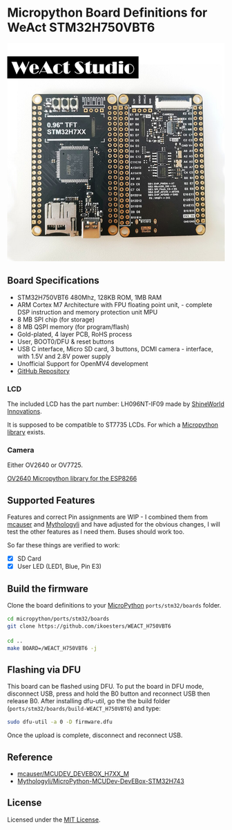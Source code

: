 # Micropython Board Definitions for WeAct STM32H750VBT6

![board](docs/board.jpg)

## Board Specifications

- STM32H750VBT6 480Mhz, 128KB ROM, 1MB RAM
- ARM Cortex M7 Architecture with FPU floating point unit, - complete DSP instruction and memory protection unit MPU
- 8 MB SPI chip (for storage)
- 8 MB QSPI memory (for program/flash)
- Gold-plated, 4 layer PCB, RoHS process
- User, BOOT0/DFU & reset buttons
- USB C interface, Micro SD card,  3 buttons, DCMI camera - interface, with 1.5V and 2.8V power supply
- Unofficial Support for OpenMV4 development
- [GitHub Repository](https://github.com/WeActTC/MiniSTM32H7xx)

### LCD

The included LCD has the part number: LH096NT-IF09 made by [ShineWorld Innovations](https://www.swicn.com/product-by-category/6).

It is supposed to be compatible to ST7735 LCDs. For which a [Micropython library](https://github.com/boochow/MicroPython-ST7735) exists.

### Camera

Either OV2640 or OV7725.

[OV2640 Micropython library for the ESP8266](https://github.com/namato/micropython-ov2640)

## Supported Features

Features and correct Pin assignments are WIP - I combined them from [mcauser](https://github.com/mcauser/MCUDEV_DEVEBOX_H7XX_M) and [Mythologyli](https://github.com/Mythologyli/MicroPython-MCUDev-DevEBox-STM32H743) and have adjusted for the obvious changes, I will test the other features as I need them. Buses should work too.

So far these things are verified to work:

- [x] SD Card
- [x] User LED (LED1, Blue, Pin E3)

## Build the firmware

Clone the board definitions to your [MicroPython](https://github.com/micropython/micropython) `ports/stm32/boards` folder.

```bash
cd micropython/ports/stm32/boards
git clone https://github.com/ikoesters/WEACT_H750VBT6

cd ..
make BOARD=/WEACT_H750VBT6 -j
```

## Flashing via DFU

This board can be flashed using DFU. To put the board in DFU mode, disconnect
USB, press and hold the B0 button and reconnect USB then release B0.
After installing dfu-util, go the the build folder (`ports/stm32/boards/build-WEACT_H750VBT6`) and type:

```bash
sudo dfu-util -a 0 -D firmware.dfu
```

Once the upload is complete, disconnect and reconnect USB.

## Reference

- [mcauser/MCUDEV_DEVEBOX_H7XX_M](https://github.com/mcauser/MCUDEV_DEVEBOX_H7XX_M)
- [Mythologyli/MicroPython-MCUDev-DevEBox-STM32H743](https://github.com/Mythologyli/MicroPython-MCUDev-DevEBox-STM32H743)

## License

Licensed under the [MIT License](http://opensource.org/licenses/MIT).
